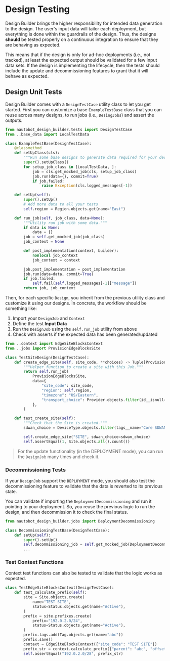 # Design Testing

Design Builder brings the higher responsibility for intended data generation to the design. The user's input data will tailor each deployment, but everything is done within the guardrails of the design. Thus, the designs **should** be tested properly on a continuous integration to ensure that they are behaving as expected.

This means that if the design is only for ad-hoc deployments (i.e., not tracked), at least the expected output should be validated for a few input data sets. If the design is implementing the lifecycle, then the tests should include the update and decommissioning features to grant that it will behave as expected.

## Design Unit Tests

Design Builder comes with a `DesignTestCase` utility class to let you get started. First you can customize a base `ExampleTestBase` class that you can reuse across many designs, to run jobs (i.e., `DesingJobs`) and assert the outputs.

```python
from nautobot_design_builder.tests import DesignTestCase
from ..base_data import LocalTestData

class ExampleTestBase(DesignTestCase):
    @classmethod
    def setUpClass(cls):
        """Run some base designs to generate data required for your designs."""
        super().setUpClass()
        for setup_job_class in [LocalTestData, ]:
            job = cls.get_mocked_job(cls, setup_job_class)
            job.run(data={}, commit=True)
            if job.failed:
                raise Exception(cls.logged_messages[-1])

    def setUp(self):
        super().setUp()
        # Add more data to all your tests
        self.region = Region.objects.get(name="East")

    def run_job(self, job_class, data=None):
        """Utility run job with some data."""
        if data is None:
            data = {}
        job = self.get_mocked_job(job_class)
        job_context = None

        def post_implementation(context, builder):
            nonlocal job_context
            job_context = context

        job.post_implementation = post_implementation
        job.run(data=data, commit=True)
        if job.failed:
            self.fail(self.logged_messages[-1]["message"])
        return job, job_context

```

Then, for each specific `Design`, you inherit from the previous utility class and customize it using our designs. In concrete, the workflow should be something like:

1. Import your `DesignJob` and `Context`
2. Define the test **Input Data**
3. Run the `DesignJob` using the `self.run_job` utility from above
4. Check with asserts if the expected data has been generated/updated

```python
from ..context import EdgeSiteBlocksContext
from ..jobs import ProvisionEdgeBlocksSite

class TestSiteDesign(DesignTestCase):
    def create_edge_site(self, site_code, **choices) -> Tuple[ProvisionEdgeBlocksSite, EdgeSiteBlocksContext]:
        """Helper function to create a site with this Job."""
        return self.run_job(
            ProvisionEdgeBlocksSite,
            data={
                "site_code": site_code,
                "region": self.region,
                "timezone": "US/Eastern",
                "transport_choice": Provider.objects.filter(id__isnull=True),
            },
        )

    def test_create_site(self):
        """Check that the Site is created."""
        sdwan_choice = DeviceType.objects.filter(tags__name="Core SDWAN").first()

        self.create_edge_site("SITE", sdwan_choice=sdwan_choice)
        self.assertEqual(1, Site.objects.all().count())
```

> For the update functionality (in the DEPLOYMENT mode), you can run the `DesignJob` many times and check it.

### Decommissioning Tests

If your `DesignJob` support the `DEPLOYMENT` mode, you should also test the decommissioning feature to validate that the data is reverted to its previous state.

You can validate if importing the `DeploymentDecommissioning` and run it pointing to your deployment. So, you reuse the previous logic to run the design, and then decommission it to check the final status.

```python
from nautobot_design_builder.jobs import DeploymentDecommissioning

class DecommissioningTestBase(DesignTestCase):
    def setUp(self):
        super().setUp()
        self.decommissioning_job = self.get_mocked_job(DeploymentDecommissioning)
        ...

```

### Test Context Functions

Context test functions can also be tested to validate that the logic works as expected.

```python
class TestEdgeSiteBlocksContext(DesignTestCase):
    def test_calculate_prefix(self):
        site = Site.objects.create(
            name="TEST SITE",
            status=Status.objects.get(name="Active"),
        )
        prefix = site.prefixes.create(
            prefix="192.0.2.0/24",
            status=Status.objects.get(name="Active"),
        )
        prefix.tags.add(Tag.objects.get(name="abc"))
        prefix.save()
        context = EdgeSiteBlocksContext({"site_code": "TEST SITE"})
        prefix_str = context.calculate_prefix({"parent": "abc", "offset": "0.0.0.0/28"})
        self.assertEqual("192.0.2.0/28", prefix_str)
```
